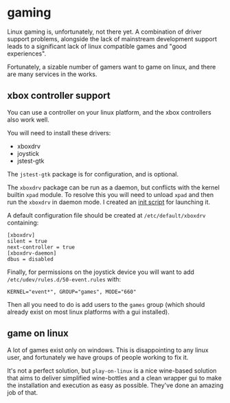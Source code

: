 
# gaming

Linux gaming is, unfortunately, not there yet.  A combination of driver support problems, alongside the lack of mainstream development support leads to a significant lack of linux compatible games and "good experiences".

Fortunately, a sizable number of gamers want to game on linux, and there are many services in the works.


## xbox controller support

You can use a controller on your linux platform, and the xbox controllers also work well.

You will need to install these drivers:

- xboxdrv
- joystick
- jstest-gtk

The `jstest-gtk` package is for configuration, and is optional.

The `xboxdrv` package can be run as a daemon, but conflicts with the kernel builtin `xpad` module.  To resolve this you will need to unload `xpad` and then run the `xboxdrv` in daemon mode.  I created an [init script](../../../data/etc/init.d/xboxdrv) for launching it.

A default configuration file should be created at `/etc/default/xboxdrv` containing:

    [xboxdrv]
    silent = true
    next-controller = true
    [xboxdrv-daemon]
    dbus = disabled

Finally, for permissions on the joystick device you will want to add `/etc/udev/rules.d/50-event.rules` with:

    KERNEL="event*", GROUP="games", MODE="660"

Then all you need to do is add users to the `games` group (which should already exist on most linux platforms with a gui installed).


## game on linux

A lot of games exist only on windows.  This is disappointing to any linux user, and fortunately we have groups of people working to fix it.

It's not a perfect solution, but `play-on-linux` is a nice wine-based solution that aims to deliver simplified wine-bottles and a clean wrapper gui to make the installation and execution as easy as possible.  They've done an amazing job of that.

